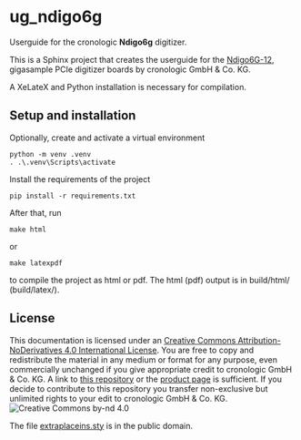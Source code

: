 # ug_ndigo6g

Userguide for the cronologic **Ndigo6g** digitizer. 

This is a Sphinx project that creates the userguide for the
[Ndigo6G-12](https://www.cronologic.de/product/ndigo6g-12),
gigasample PCIe digitizer boards by cronologic GmbH & Co. KG.

A XeLateX and Python installation is necessary for compilation.

## Setup and installation

Optionally, create and activate a virtual environment
```shell
python -m venv .venv
. .\.venv\Scripts\activate
``` 

Install the requirements of the project
```shell
pip install -r requirements.txt
```


After that, run
```shell
make html
```
   or
```shell
make latexpdf
```
to compile the project as html or pdf. The html (pdf) output is in build/html/
(build/latex/).


## License
This documentation is licensed under an
[Creative Commons Attribution-NoDerivatives 4.0 International License](https://creativecommons.org/licenses/by-nd/4.0/).
You are free to copy and redistribute the material in any medium or format for
any purpose, even commercially unchanged if you give appropriate credit to
cronologic GmbH & Co. KG. A link to
[this repository](https://github.com/cronologic-de/ug_ndigo5g) or the
[product page](https://www.cronologic.de/products/adcs/cronologic-ndigo5g-10)
is sufficient.  If you decide to contribute to this repository you transfer
non-exclusive but unlimited rights to your edit to cronologic GmbH & Co. KG. 
![Creative Commons by-nd 4.0](https://i.creativecommons.org/l/by-nd/4.0/88x31.png)

The file [extraplaceins.sty](extraplaceins.sty) is in the public domain.